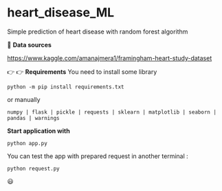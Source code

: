 # heart_disease_ML
Simple prediction of heart disease with random forest algorithm

:newspaper:	**Data sources**

https://www.kaggle.com/amanajmera1/framingham-heart-study-dataset

👉 :point_right: **Requirements**
You need to install some library

```python -m pip install requirements.txt```

or manually 
```
numpy | flask | pickle | requests | sklearn | matplotlib | seaborn | pandas | warnings
```
**Start application with**

```python app.py```

You can test the app with prepared request in another terminal :

```python request.py```


:smiley:
